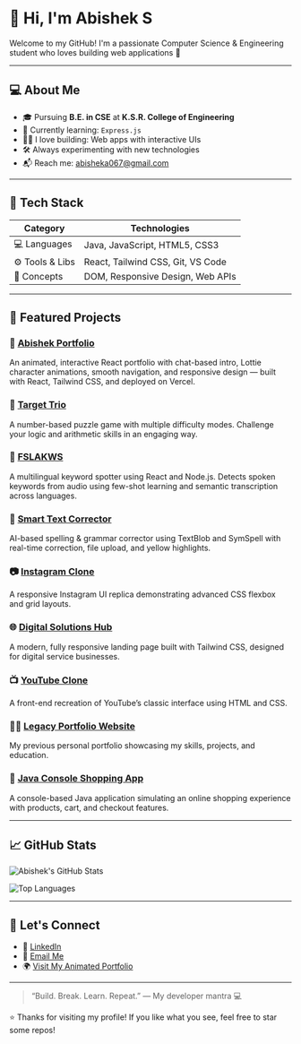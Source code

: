 # 👋 Hi, I'm Abishek S

Welcome to my GitHub! I'm a passionate Computer Science & Engineering student who loves building web applications 🚀

---

## 💻 About Me

- 🎓 Pursuing **B.E. in CSE** at **K.S.R. College of Engineering**
- 🌱 Currently learning: `Express.js`
- 👨‍💻 I love building: Web apps with interactive UIs
- 🛠 Always experimenting with new technologies
- 📬 Reach me: [abisheka067@gmail.com](mailto:abisheka067@gmail.com)

---

## 🧰 Tech Stack

| Category       | Technologies                             |
|----------------|------------------------------------------|
| 💻 Languages   | Java, JavaScript, HTML5, CSS3            |
| ⚙️ Tools & Libs| React, Tailwind CSS, Git, VS Code        |
| 🧱 Concepts    | DOM, Responsive Design, Web APIs         |

---

## 🚀 Featured Projects

### 🌟 [Abishek Portfolio](https://abishek-portfolio-mcul.vercel.app/)
An animated, interactive React portfolio with chat-based intro, Lottie character animations, smooth navigation, and responsive design — built with React, Tailwind CSS, and deployed on Vercel.

### 🎯 [Target Trio](https://abisheks2004.github.io/Target-Trio/)  
A number-based puzzle game with multiple difficulty modes. Challenge your logic and arithmetic skills in an engaging way.

### 🧠 [FSLAKWS](https://github.com/abisheks2004/fslakws)  
A multilingual keyword spotter using React and Node.js. Detects spoken keywords from audio using few-shot learning and semantic transcription across languages.

### 🤖 [Smart Text Corrector](https://smart-text-corrector.onrender.com)  
AI-based spelling & grammar corrector using TextBlob and SymSpell with real-time correction, file upload, and yellow highlights.

### 📷 [Instagram Clone](https://abisheks2004.github.io/instagram-clone/)  
A responsive Instagram UI replica demonstrating advanced CSS flexbox and grid layouts.

### 🌐 [Digital Solutions Hub](https://abisheks2004.github.io/Digital_Solutions_Hug/)  
A modern, fully responsive landing page built with Tailwind CSS, designed for digital service businesses.

### 📺 [YouTube Clone](https://abisheks2004.github.io/youtube-clone/)  
A front-end recreation of YouTube’s classic interface using HTML and CSS.

### 👨‍💼 [Legacy Portfolio Website](https://abisheks2004.github.io/Portfolio/)  
My previous personal portfolio showcasing my skills, projects, and education.

### 🛒 [Java Console Shopping App](https://github.com/abisheks2004/Java-Console-App)  
A console-based Java application simulating an online shopping experience with products, cart, and checkout features.

---

## 📈 GitHub Stats

![Abishek's GitHub Stats](https://github-readme-stats.vercel.app/api?username=abisheks2004&show_icons=true&theme=radical&hide_title=true)

![Top Languages](https://github-readme-stats.vercel.app/api/top-langs/?username=abisheks2004&layout=compact&theme=radical)

---

## 🤝 Let's Connect

- 🔗 [LinkedIn](https://www.linkedin.com/in/abishek-s-3aa542269)
- 📧 [Email Me](mailto:abisheka067@gmail.com)
- 🌍 [Visit My Animated Portfolio](https://abishek-portfolio-mcul.vercel.app/)

---

> “Build. Break. Learn. Repeat.” — My developer mantra 💻

⭐ Thanks for visiting my profile! If you like what you see, feel free to star some repos!
